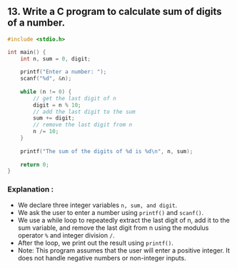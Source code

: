 ## 13.	Write a C program to calculate sum of digits of a number.
```c
#include <stdio.h>

int main() {
    int n, sum = 0, digit;
    
    printf("Enter a number: ");
    scanf("%d", &n);
    
    while (n != 0) {
        // get the last digit of n
        digit = n % 10;
        // add the last digit to the sum
        sum += digit;
        // remove the last digit from n
        n /= 10;
    }
    
    printf("The sum of the digits of %d is %d\n", n, sum);
    
    return 0;
}

```
### Explanation :
- We declare three integer variables `n, sum, and digit`.
- We ask the user to enter a number using `printf()` and `scanf()`.
- We use a while loop to repeatedly extract the last digit of n, add it to the sum variable, and remove the last digit from n using the modulus operator `%` and integer division `/`.
- After the loop, we print out the result using `printf()`.
- Note: This program assumes that the user will enter a positive integer. It does not handle negative numbers or non-integer inputs.